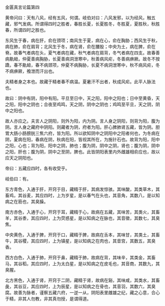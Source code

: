 金匮真言论篇第四

黄帝问曰：天有八风，经有五风，何谓。岐伯对曰：八风发邪，以为经风，触五藏，邪气发病。所谓得四时之胜者，春胜长夏，长夏胜冬，冬胜夏，夏胜秋，秋胜春，所谓四时之胜也。

东风生于春，病在肝，俞在颈项；南风生于夏，病在心，俞在胸胁；西风生于秋，病在肺，俞在肩背；北风生于冬，病在肾，俞在腰股；中央为土，病在脾，俞在脊。故春气者病在头，夏气者病在藏，秋气者病在肩背，冬气者病在四支。故春善病鼽衄，仲夏善病胸胁，长夏善病洞泄寒中，秋善病风疟，冬善病痹厥。故冬不按蹻，春不鼽衄，春不病颈项，仲夏不病胸胁，长夏不病洞泄寒中，秋不病风疟，冬不病痹厥，飧泄而汗出也。

夫精者身之本也。故藏于精者春不病温。夏暑汗不出者，秋成风疟。此平人脉法也。

故曰：阴中有阴，阳中有阳。平旦至日中，天之阳，阳中之阳也；日中至黄昏，天之阳，阳中之阴也；合夜至鸡鸣，天之阴，阴中之阴也；鸡鸣至平旦，天之阴，阴中之阳也。

故人亦应之。夫言人之阴阳，则外为阳，内为阴。言人身之阴阳，则背为阳，腹为阴。言人身之藏府中阴阳。则藏者为阴，府者为阳。肝心脾肺肾五藏，皆为阴。胆胃大肠小肠膀胱三焦六府，皆为阳。所以欲知阴中之阴阳中之阳者何也，为冬病在阴，夏病在阳，春病在阴，秋病在阳，皆视其所在，为施针石也。故背为阳，阳中之阳，心也；背为阳，阳中之阴，肺也；腹为阴，阴中之阴，肾也；腹为阴，阴中之阳，肝也；腹为阴，阴中之至阴，脾也。此皆阴阳表里内外雌雄相俞应也，故以应天之阴阳也。

帝曰：五藏应四时，各有收受乎。

岐伯曰：有。

东方青色，入通于肝，开窍于目，藏精于肝，其病发惊骇。其味酸，其类草木，其畜鸡，其谷麦，其应四时，上为岁星，是以春气在头也，其音角，其数八，是以知病之在筋也，其臭臊。

南方赤色，入通于心，开窍于耳，藏精于心，故病在五藏，其味苦，其类火，其畜羊，其谷黍，其应四时，上为荧惑星，是以知病之在脉也，其音徵，其数七，其臭焦。

中央黄色，入通于脾，开窍于口，藏精于脾，故病在舌本，其味甘，其类土，其畜牛，其谷稷，其应四时，上为镇星，是以知病之在肉也，其音宫，其数五，其臭香。

西方白色，入通于肺，开窍于鼻，藏精于肺，故病在背，其味辛，其类金，其畜马，其谷稻，其应四时，上为太白星，是以知病之在皮毛也，其音商，其数九，其臭腥。

北方黑色，入通于肾，开窍于二阴，藏精于肾，故病在谿，其味咸，其类水，其畜彘，其谷豆，其应四时，上为辰星，是以知病之在骨也，其音羽，其数六，其臭腐。故善为脉者，谨察五藏六府，一逆一从，阴阳表里雌雄之纪，藏之心意，合心于精，非其人勿教，非其真勿授，是谓得道。


